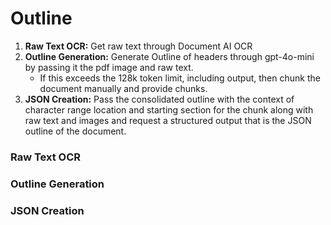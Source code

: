 
# Outline
1. **Raw Text OCR:** Get raw text through Document AI OCR
2. **Outline Generation:** Generate Outline of headers through gpt-4o-mini by passing it the pdf image and raw text.  
	- If this exceeds the 128k token limit, including output, then chunk the document manually and provide chunks.
3. **JSON Creation:** Pass the consolidated outline with the context of character range location and starting section for the chunk along with raw text and images and request a structured output that is the JSON outline of the document.

### Raw Text OCR


### Outline Generation


### JSON Creation
